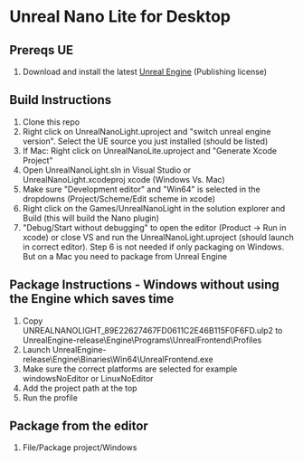 # Unreal Nano Lite for Desktop

## Prereqs UE
1. Download and install the latest [Unreal Engine](https://www.unrealengine.com/en-US/download) (Publishing license)

## Build Instructions
1. Clone this repo
2. Right click on UnrealNanoLight.uproject and "switch unreal engine version". Select the UE source you just installed (should be listed)
3. If Mac: Right click on UnrealNanoLite.uproject and "Generate Xcode Project"
4. Open UnrealNanoLight.sln in Visual Studio or UnrealNanoLight.xcodeproj xcode (Windows Vs. Mac)
5. Make sure "Development editor" and "Win64" is selected in the dropdowns (Project/Scheme/Edit scheme in xcode)
6. Right click on the Games/UnrealNanoLight in the solution explorer and Build (this will build the Nano plugin)
7. "Debug/Start without debugging" to open the editor (Product -> Run in xcode) or close VS and run the UnrealNanoLight.uproject (should launch in correct editor). Step 6 is not needed if only packaging on Windows. But on a Mac you need to package from Unreal Engine

## Package Instructions - Windows without using the Engine which saves time
1. Copy UNREALNANOLIGHT_89E22627467FD0611C2E46B115F0F6FD.ulp2 to UnrealEngine-release\Engine\Programs\UnrealFrontend\Profiles
2. Launch UnrealEngine-release\Engine\Binaries\Win64\UnrealFrontend.exe
3. Make sure the correct platforms are selected for example windowsNoEditor or LinuxNoEditor
4. Add the project path at the top
5. Run the profile

## Package from the editor
1. File/Package project/Windows